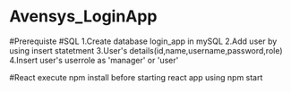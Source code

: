 # Avensys_LoginApp

#Prerequiste
#SQL
1.Create database login_app in mySQL
2.Add user by using insert statetment 
3.User's details(id,name,username,password,role)
4.Insert user's userrole as 'manager' or 'user'

#React
execute npm install before starting react app using npm start

